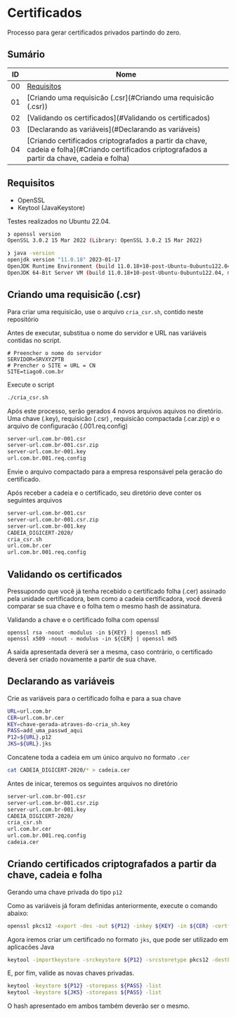 # Certificados

Processo para gerar certificados privados partindo do zero.

## Sumário

ID | Nome
--- | ---
00 | [Requisitos](#Requisitos)
01 | [Criando uma requisicão (.csr](#Criando uma requisicão (.csr))
02 | [Validando os certificados](#Validando os certificados)
03 | [Declarando as variáveis](#Declarando as variáveis)
04 | [Criando certificados criptografados a partir da chave, cadeia e folha](#Criando certificados criptografados a partir da chave, cadeia e folha)

## Requisitos

- OpenSSL
- Keytool (JavaKeystore)

Testes realizados no Ubuntu 22.04.

```bash
❯ openssl version
OpenSSL 3.0.2 15 Mar 2022 (Library: OpenSSL 3.0.2 15 Mar 2022)

❯ java -version
openjdk version "11.0.18" 2023-01-17
OpenJDK Runtime Environment (build 11.0.18+10-post-Ubuntu-0ubuntu122.04)
OpenJDK 64-Bit Server VM (build 11.0.18+10-post-Ubuntu-0ubuntu122.04, mixed mode, sharing)
```

## Criando uma requisicão (.csr)

Para criar uma requisicão, use o arquivo `cria_csr.sh`, contido neste repositório

Antes de executar, substitua o nome do servidor e URL nas variáveis contidas
no script.

```
# Preencher o nome do servidor
SERVIDOR=SRVXYZPTB
# Prencher o SITE = URL = CN
SITE=tiago0.com.br
```

Execute o script

```bash
./cria_csr.sh
```

Após este processo, serão gerados 4 novos arquivos aquivos no diretório. Uma chave (.key), requisicão (.csr)
, requisicão compactada (.car.zip) e o arquivo de configuracão (.001.req.config)

```bash
server-url.com.br-001.csr
server-url.com.br-001.csr.zip
server-url.com.br-001.key
url.com.br.001.req.config
```

Envie o arquivo compactado para a empresa responsável pela geracão do certificado.

Após receber a cadeia e o certificado, seu diretório deve conter os seguintes arquivos

```bash
server-url.com.br-001.csr
server-url.com.br-001.csr.zip
server-url.com.br-001.key
CADEIA_DIGICERT-2020/
cria_csr.sh
url.com.br.cer
url.com.br.001.req.config
```

## Validando os certificados

Pressupondo que você já tenha recebido o certificado folha (.cer) assinado pela
unidade certificadora, bem como a cadeia certificadora, você deverá comparar se
sua chave e o folha tem o mesmo hash de assinatura.

Validando a chave e o certificado folha com openssl

```
openssl rsa -noout -modulus -in ${KEY} | openssl md5
openssl x509 -noout - modulus -in ${CER} | openssl md5
```

A saída apresentada deverá ser a mesma, caso contrário, o certificado deverá ser
criado novamente a partir de sua chave.

## Declarando as variáveis

Crie as variáveis para o certificado folha e para a sua chave

```bash
URL=url.com.br
CER=url.com.br.cer
KEY=chave-gerada-atraves-do-cria_sh.key
PASS=add_uma_passwd_aqui
P12=${URL}.p12
JKS=${URL}.jks
```

Concatene toda a cadeia em um único arquivo no formato `.cer`

```bash
cat CADEIA_DIGICERT-2020/* > cadeia.cer
```

Antes de inicar, teremos os seguintes arquivos no diretório

```bash
server-url.com.br-001.csr
server-url.com.br-001.csr.zip
server-url.com.br-001.key
CADEIA_DIGICERT-2020/
cria_csr.sh
url.com.br.cer
url.com.br.001.req.config
cadeia.cer
```

## Criando certificados criptografados a partir da chave, cadeia e folha

Gerando uma chave privada do tipo `p12`

Como as variáveis já foram definidas anteriormente, execute o comando abaixo:

```bash
openssl pkcs12 -export -des -out ${P12} -inkey ${KEY} -in ${CER} -certfile cadeia.cer -password pass:${PASS} -name ${URL}
```

Agora iremos criar um certificado no formato `jks`, que pode ser utilizado em aplicacões Java

```bash
keytool -importkeystore -srckeystore ${P12} -srcstoretype pkcs12 -destkeystore ${JKS} -srcstorepass ${PASS} -deststorepass ${PASS}
```

E, por fim, valide as novas chaves privadas.

```bash
keytool -keystore ${P12} -storepass ${PASS} -list
keytool -keystore ${JKS} -storepass ${PASS} -list
```

O hash apresentado em ambos também deverão ser o mesmo.


